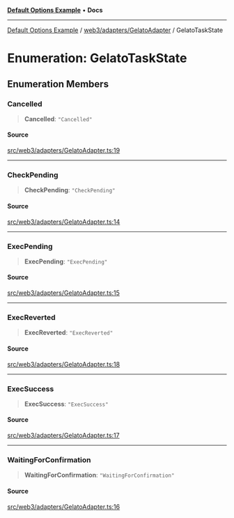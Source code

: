[**Default Options Example**](../../../../README.md) • **Docs**

***

[Default Options Example](../../../../modules.md) / [web3/adapters/GelatoAdapter](../README.md) / GelatoTaskState

# Enumeration: GelatoTaskState

## Enumeration Members

### Cancelled

> **Cancelled**: `"Cancelled"`

#### Source

[src/web3/adapters/GelatoAdapter.ts:19](https://github.com/bgd-labs/fe-shared/blob/022d31eeb7e61eeffe2ddf65992458f822122ffc/src/web3/adapters/GelatoAdapter.ts#L19)

***

### CheckPending

> **CheckPending**: `"CheckPending"`

#### Source

[src/web3/adapters/GelatoAdapter.ts:14](https://github.com/bgd-labs/fe-shared/blob/022d31eeb7e61eeffe2ddf65992458f822122ffc/src/web3/adapters/GelatoAdapter.ts#L14)

***

### ExecPending

> **ExecPending**: `"ExecPending"`

#### Source

[src/web3/adapters/GelatoAdapter.ts:15](https://github.com/bgd-labs/fe-shared/blob/022d31eeb7e61eeffe2ddf65992458f822122ffc/src/web3/adapters/GelatoAdapter.ts#L15)

***

### ExecReverted

> **ExecReverted**: `"ExecReverted"`

#### Source

[src/web3/adapters/GelatoAdapter.ts:18](https://github.com/bgd-labs/fe-shared/blob/022d31eeb7e61eeffe2ddf65992458f822122ffc/src/web3/adapters/GelatoAdapter.ts#L18)

***

### ExecSuccess

> **ExecSuccess**: `"ExecSuccess"`

#### Source

[src/web3/adapters/GelatoAdapter.ts:17](https://github.com/bgd-labs/fe-shared/blob/022d31eeb7e61eeffe2ddf65992458f822122ffc/src/web3/adapters/GelatoAdapter.ts#L17)

***

### WaitingForConfirmation

> **WaitingForConfirmation**: `"WaitingForConfirmation"`

#### Source

[src/web3/adapters/GelatoAdapter.ts:16](https://github.com/bgd-labs/fe-shared/blob/022d31eeb7e61eeffe2ddf65992458f822122ffc/src/web3/adapters/GelatoAdapter.ts#L16)
